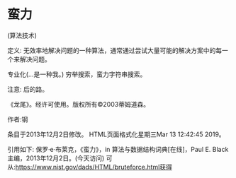 # 蛮力


(算法技术)



定义:
无效率地解决问题的一种算法，通常通过尝试大量可能的解决方案中的每一个来解决问题。



专业化(…是一种我。)
穷举搜索，蛮力字符串搜索。



注意:
后的路。

《龙尾》。经许可使用。版权所有©2003蒂姆道森。


作者:钢







条目于2013年12月2日修改。
HTML页面格式化星期三Mar 13 12:42:45 2019。



引用如下:
保罗·e·布莱克，《蛮力》，in
算法与数据结构词典[在线]，Paul E. Black主编，2013年12月2日。(今天访问)
可从:https://www.nist.gov/dads/HTML/bruteforce.html获得